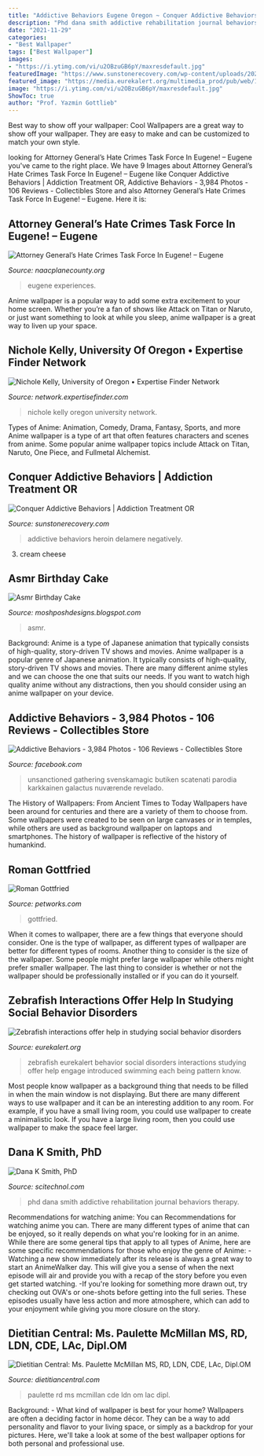 ```yaml
---
title: "Addictive Behaviors Eugene Oregon ~ Conquer Addictive Behaviors"
description: "Phd dana smith addictive rehabilitation journal behaviors therapy"
date: "2021-11-29"
categories:
- "Best Wallpaper"
tags: ["Best Wallpaper"]
images:
- "https://i.ytimg.com/vi/u2OBzuGB6pY/maxresdefault.jpg"
featuredImage: "https://www.sunstonerecovery.com/wp-content/uploads/2020/01/addictive-behaviors.jpg"
featured_image: "https://media.eurekalert.org/multimedia_prod/pub/web/176578_web.jpg"
image: "https://i.ytimg.com/vi/u2OBzuGB6pY/maxresdefault.jpg"
ShowToc: true
author: "Prof. Yazmin Gottlieb"
---
```



Best way to show off your wallpaper:
Cool Wallpapers are a great way to show off your wallpaper. They are easy to make and can be customized to match your own style.

	

		
looking for Attorney General’s Hate Crimes Task Force In Eugene! – Eugene you've came to the right place. We have 9 Images about Attorney General’s Hate Crimes Task Force In Eugene! – Eugene like Conquer Addictive Behaviors | Addiction Treatment OR, Addictive Behaviors - 3,984 Photos - 106 Reviews - Collectibles Store and also Attorney General’s Hate Crimes Task Force In Eugene! – Eugene. Here it is:
		
    
## Attorney General’s Hate Crimes Task Force In Eugene! – Eugene

<img loading=lazy src="https://i0.wp.com/naacplanecounty.org/wp-content/uploads/2019/01/1200px-Seal_of_Oregon.svg_.png?resize=768%2C768&amp;ssl=1" onerror="this.onerror=null;this.src='https://tse2.mm.bing.net/th?id=OIP.yVpHYCQLYGP6ZiRQJioUxwHaHa&amp;pid=15.1';" alt="Attorney General’s Hate Crimes Task Force In Eugene! – Eugene">

_Source: naacplanecounty.org_

>eugene experiences. 

	

Anime wallpaper is a popular way to add some extra excitement to your home screen. Whether you’re a fan of shows like Attack on Titan or Naruto, or just want something to look at while you sleep, anime wallpaper is a great way to liven up your space.

    
## Nichole Kelly, University Of Oregon • Expertise Finder Network

<img loading=lazy src="https://network.expertisefinder.com/expert-profile-photo/nichole-kelly" onerror="this.onerror=null;this.src='https://tse3.mm.bing.net/th?id=OIP.hBNLnQDHtzzt9EwFW933AwAAAA&amp;pid=15.1';" alt="Nichole Kelly, University of Oregon • Expertise Finder Network">

_Source: network.expertisefinder.com_

>nichole kelly oregon university network. 

	

Types of Anime: Animation, Comedy, Drama, Fantasy, Sports, and more
Anime wallpaper is a type of art that often features characters and scenes from anime. Some popular anime wallpaper topics include Attack on Titan, Naruto, One Piece, and Fullmetal Alchemist.

    
## Conquer Addictive Behaviors | Addiction Treatment OR

<img loading=lazy src="https://www.sunstonerecovery.com/wp-content/uploads/2020/01/addictive-behaviors.jpg" onerror="this.onerror=null;this.src='https://tse2.mm.bing.net/th?id=OIP.24IZWJ6iTnNSfXnfDyM4ngHaE8&amp;pid=15.1';" alt="Conquer Addictive Behaviors | Addiction Treatment OR">

_Source: sunstonerecovery.com_

>addictive behaviors heroin delamere negatively. 

	

3. cream cheese 

    
## Asmr Birthday Cake

<img loading=lazy src="https://i.ytimg.com/vi/u2OBzuGB6pY/maxresdefault.jpg" onerror="this.onerror=null;this.src='https://tse3.mm.bing.net/th?id=OIP.gcU4WqleQvGgIUuXU52yJQHaEK&amp;pid=15.1';" alt="Asmr Birthday Cake">

_Source: moshposhdesigns.blogspot.com_

>asmr. 

	

Background: Anime is a type of Japanese animation that typically consists of high-quality, story-driven TV shows and movies.
Anime wallpaper is a popular genre of Japanese animation. It typically consists of high-quality, story-driven TV shows and movies. There are many different anime styles and we can choose the one that suits our needs. If you want to watch high quality anime without any distractions, then you should consider using an anime wallpaper on your device.

    
## Addictive Behaviors - 3,984 Photos - 106 Reviews - Collectibles Store

<img loading=lazy src="https://lookaside.fbsbx.com/lookaside/crawler/media/?media_id=2819244058113253" onerror="this.onerror=null;this.src='https://tse2.mm.bing.net/th?id=OIP._clYKCQ1LVlx8xz7WOso3AHaFO&amp;pid=15.1';" alt="Addictive Behaviors - 3,984 Photos - 106 Reviews - Collectibles Store">

_Source: facebook.com_

>unsanctioned gathering svenskamagic butiken scatenati parodia karkkainen galactus nuværende revelado. 

	

The History of Wallpapers: From Ancient Times to Today
Wallpapers have been around for centuries and there are a variety of them to choose from. Some wallpapers were created to be seen on large canvases or in temples, while others are used as background wallpaper on laptops and smartphones. The history of wallpaper is reflective of the history of humankind.

    
## Roman Gottfried

<img loading=lazy src="https://assets.petmasters.com/images/people/images/7pkOSs17yMBxchjZYgbn8Q/medium/Roman_Gottfried.jpg?1602415534" onerror="this.onerror=null;this.src='https://tse4.mm.bing.net/th?id=OIP.eDnBYgRr7RSY4vkbpIYnJgAAAA&amp;pid=15.1';" alt="Roman Gottfried">

_Source: petworks.com_

>gottfried. 

	

When it comes to wallpaper, there are a few things that everyone should consider. One is the type of wallpaper, as different types of wallpaper are better for different types of rooms. Another thing to consider is the size of the wallpaper. Some people might prefer large wallpaper while others might prefer smaller wallpaper. The last thing to consider is whether or not the wallpaper should be professionally installed or if you can do it yourself.

    
## Zebrafish Interactions Offer Help In Studying Social Behavior Disorders

<img loading=lazy src="https://media.eurekalert.org/multimedia_prod/pub/web/176578_web.jpg" onerror="this.onerror=null;this.src='https://tse2.mm.bing.net/th?id=OIP.xmETtSK6_DhXA9Tje01k8gHaEK&amp;pid=15.1';" alt="Zebrafish interactions offer help in studying social behavior disorders">

_Source: eurekalert.org_

>zebrafish eurekalert behavior social disorders interactions studying offer help engage introduced swimming each being pattern know. 

	

Most people know wallpaper as a background thing that needs to be filled in when the main window is not displaying. But there are many different ways to use wallpaper and it can be an interesting addition to any room. For example, if you have a small living room, you could use wallpaper to create a minimalistic look. If you have a large living room, then you could use wallpaper to make the space feel larger.

    
## Dana K Smith, PhD

<img loading=lazy src="https://www.scitechnol.com/admin/eb-photos/journal-of-addictive-behaviorstherapy--rehabilitation-dana-k-smith,-phd-2060.jpg" onerror="this.onerror=null;this.src='https://tse4.mm.bing.net/th?id=OIP.RX6ujaS90iUzkzFOjpAM3gAAAA&amp;pid=15.1';" alt="Dana K Smith, PhD">

_Source: scitechnol.com_

>phd dana smith addictive rehabilitation journal behaviors therapy. 

	

Recommendations for watching anime: You can
Recommendations for watching anime you can. There are many different types of anime that can be enjoyed, so it really depends on what you're looking for in an anime. While there are some general tips that apply to all types of Anime, here are some specific recommendations for those who enjoy the genre of Anime: 
-Watching a new show immediately after its release is always a great way to start an AnimeWalker day. This will give you a sense of when the next episode will air and provide you with a recap of the story before you even get started watching. 
-If you're looking for something more drawn out, try checking out OVA's or one-shots before getting into the full series. These episodes usually have less action and more atmosphere, which can add to your enjoyment while giving you more closure on the story.

    
## Dietitian Central: Ms. Paulette McMillan MS, RD, LDN, CDE, LAc, Dipl.OM

<img loading=lazy src="https://www.dietitiancentral.com/rd/photos/368.jpg" onerror="this.onerror=null;this.src='https://tse4.mm.bing.net/th?id=OIP._dmyCRwK8IkVUb-B-L16OAHaJ4&amp;pid=15.1';" alt="Dietitian Central: Ms. Paulette McMillan MS, RD, LDN, CDE, LAc, Dipl.OM">

_Source: dietitiancentral.com_

>paulette rd ms mcmillan cde ldn om lac dipl. 

	

Background: - What kind of wallpaper is best for your home?
Wallpapers are often a deciding factor in home décor. They can be a way to add personality and flavor to your living space, or simply as a backdrop for your pictures. Here, we'll take a look at some of the best wallpaper options for both personal and professional use.

